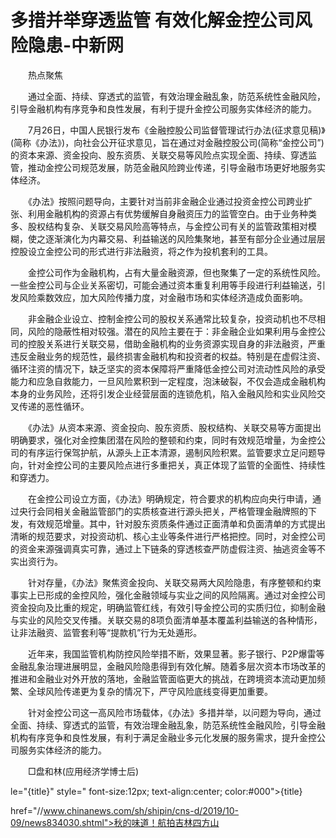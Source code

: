 # 多措并举穿透监管 有效化解金控公司风险隐患-中新网

　　热点聚焦

　　通过全面、持续、穿透式的监管，有效治理金融乱象，防范系统性金融风险，引导金融机构有序竞争和良性发展，有利于提升金控公司服务实体经济的能力。

　　7月26日，中国人民银行发布《金融控股公司监督管理试行办法(征求意见稿)》(简称《办法》)，向社会公开征求意见，旨在通过对金融控股公司(简称“金控公司”)的资本来源、资金投向、股东资质、关联交易等风险点实现全面、持续、穿透监管，推动金控公司规范发展，防范金融风险跨业传递，引导金融市场更好地服务实体经济。

　　《办法》按照问题导向，主要针对当前非金融企业通过投资金控公司跨业扩张、利用金融机构的资源占有优势缓解自身融资压力的监管空白。由于业务种类多、股权结构复杂、关联交易风险高等特点，与金控公司有关的监管政策相对模糊，使之逐渐演化为内幕交易、利益输送的风险集聚地，甚至有部分企业通过层层控股设立金控公司的形式进行非法融资，将之作为投机套利的工具。

　　金控公司作为金融机构，占有大量金融资源，但也聚集了一定的系统性风险。一些金控公司与企业关系密切，可能会通过资本重复利用等手段进行利益输送，引发风险乘数效应，加大风险传播力度，对金融市场和实体经济造成负面影响。

　　非金融企业设立、控制金控公司的股权关系通常比较复杂，投资动机也不尽相同，风险的隐蔽性相对较强。潜在的风险主要在于：非金融企业如果利用与金控公司的控股关系进行关联交易，借助金融机构的业务资源实现自身的非法融资，严重违反金融业务的规范性，最终损害金融机构和投资者的权益。特别是在虚假注资、循环注资的情况下，缺乏坚实的资本保障将严重降低金控公司对流动性风险的承受能力和应急自救能力，一旦风险累积到一定程度，泡沫破裂，不仅会造成金融机构本身的业务风险，还将引发企业经营层面的连锁危机，陷入金融风险和实业风险交叉传递的恶性循环。

　　《办法》从资本来源、资金投向、股东资质、股权结构、关联交易等方面提出明确要求，强化对金控集团潜在风险的整顿和约束，同时有效规范增量，为金控公司的有序运行保驾护航，从源头上正本清源，遏制风险积累。监管要求立足问题导向，针对金控公司的主要风险点进行多重把关，真正体现了监管的全面性、持续性和穿透力。

　　在金控公司设立方面，《办法》明确规定，符合要求的机构应向央行申请，通过央行会同相关金融监管部门的实质核查进行源头把关，严格管理金融牌照的下发，有效规范增量。其中，针对股东资质条件通过正面清单和负面清单的方式提出清晰的规范要求，对投资动机、核心主业等条件进行严格把控。同时，对金控公司的资金来源强调真实可靠，通过上下链条的穿透核查严防虚假注资、抽逃资金等不实出资行为。

　　针对存量，《办法》聚焦资金投向、关联交易两大风险隐患，有序整顿和约束事实上已形成的金控风险，强化金融领域与实业之间的风险隔离。通过对金控公司资金投向及比重的规定，明确监管红线，有效引导金控公司的实质归位，抑制金融与实业的风险交叉传播。关联交易的8项负面清单基本覆盖利益输送的各种情形，让非法融资、监管套利等“提款机”行为无处遁形。

　　近年来，我国监管机构防控风险举措不断，效果显著。影子银行、P2P爆雷等金融乱象治理进展明显，金融风险隐患得到有效化解。随着多层次资本市场改革的推进和金融业对外开放的落地，金融监管面临更大的挑战，在跨境资本流动更加频繁、全球风险传递更为复杂的情况下，严守风险底线变得更加重要。

　　针对金控公司这一高风险市场载体，《办法》多措并举，以问题为导向，通过全面、持续、穿透式的监管，有效治理金融乱象，防范系统性金融风险，引导金融机构有序竞争和良性发展，有利于满足金融业多元化发展的服务需求，提升金控公司服务实体经济的能力。

　　□盘和林(应用经济学博士后)

le="{title}" style=" font-size:12px; text-align:center; color:#000">{title}

href="//www.chinanews.com/sh/shipin/cns-d/2019/10-09/news834030.shtml">秋的味道！航拍吉林四方山
